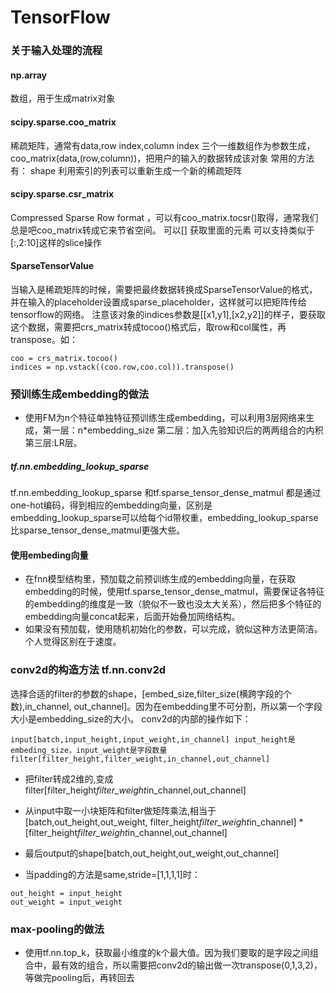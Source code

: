 # TensorFlow
### 关于输入处理的流程

#### np.array
数组，用于生成matrix对象
#### scipy.sparse.coo_matrix
稀疏矩阵，通常有data,row index,column index 三个一维数组作为参数生成，coo_matrix(data,(row,column))，把用户的输入的数据转成该对象
常用的方法有：
shape 
利用索引的列表可以重新生成一个新的稀疏矩阵


#### scipy.sparse.csr_matrix
 Compressed Sparse Row format ，可以有coo_matrix.tocsr()取得，通常我们总是吧coo_matrix转成它来节省空间。
 可以[] 获取里面的元素
 可以支持类似于[:,2:10]这样的slice操作
 
 #### SparseTensorValue
 当输入是稀疏矩阵的时候，需要把最终数据转换成SparseTensorValue的格式，并在输入的placeholder设置成sparse_placeholder，这样就可以把矩阵传给tensorflow的网络。
 注意该对象的indices参数是[[x1,y1],[x2,y2]]的样子，要获取这个数据，需要把crs_matrix转成tocoo()格式后，取row和col属性，再transpose。如：
 ```
 coo = crs_matrix.tocoo()
 indices = np.vstack((coo.row,coo.col)).transpose()
 ```

### 预训练生成embedding的做法
* 使用FM为n个特征单独特征预训练生成embedding，可以利用3层网络来生成，第一层：n*embedding_size 第二层：加入先验知识后的两两组合的内积 第三层:LR层。

##### tf.nn.embedding_lookup_sparse
tf.nn.embedding_lookup_sparse 和tf.sparse_tensor_dense_matmul 都是通过one-hot编码，得到相应的embedding向量，区别是 embedding_lookup_sparse可以给每个id带权重，embedding_lookup_sparse比sparse_tensor_dense_matmul更强大些。
#### 使用embeding向量
* 在fnn模型结构里，预加载之前预训练生成的embedding向量，在获取embedding的时候，使用tf.sparse_tensor_dense_matmul，需要保证各特征的embedding的维度是一致（貌似不一致也没太大关系），然后把多个特征的embedding向量concat起来，后面开始叠加网络结构。
* 如果没有预加载，使用随机初始化的参数，可以完成，貌似这种方法更简洁。个人觉得区别在于速度。



### conv2d的构造方法 tf.nn.conv2d
选择合适的filter的参数的shape，[embed_size,filter_size(横跨字段的个数),in_channel, out_channel]。因为在embedding里不可分割，所以第一个字段大小是embedding_size的大小。 conv2d的内部的操作如下：
```
input[batch,input_height,input_weight,in_channel] input_height是embeding_size，input_weight是字段数量
filter[filter_height,filter_weight,in_channel,out_channel]
```

* 把filter转成2维的,变成filter[filter_height*filter_weight*in_channel,out_channel] 
* 从input中取一小块矩阵和filter做矩阵乘法,相当于[batch,out_height,out_weight, filter_height*filter_weight*in_channel] * [filter_height*filter_weight*in_channel,out_channel]
* 最后output的shape[batch,out_height,out_weight,out_channel]

* 当padding的方法是same,stride=[1,1,1,1]时：
```
out_height = input_height 
out_weight = input_weight
```

### max-pooling的做法
* 使用tf.nn.top_k，获取最小维度的k个最大值。因为我们要取的是字段之间组合中，最有效的组合，所以需要把conv2d的输出做一次transpose(0,1,3,2)，等做完pooling后，再转回去





